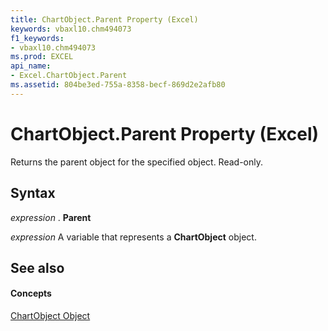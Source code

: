 ```yaml
---
title: ChartObject.Parent Property (Excel)
keywords: vbaxl10.chm494073
f1_keywords:
- vbaxl10.chm494073
ms.prod: EXCEL
api_name:
- Excel.ChartObject.Parent
ms.assetid: 804be3ed-755a-8358-becf-869d2e2afb80
---
```



# ChartObject.Parent Property (Excel)

Returns the parent object for the specified object. Read-only.


## Syntax

 _expression_ . **Parent**

 _expression_ A variable that represents a **ChartObject** object.


## See also


#### Concepts


[ChartObject Object](chartobject-object-excel.md)

